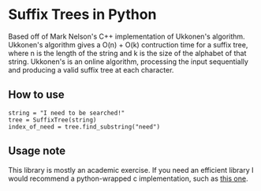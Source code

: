 Suffix Trees in Python
================================

Based off of Mark Nelson's C++ implementation of Ukkonen's algorithm. Ukkonen's
algorithm gives a O(n) + O(k) contruction time for a suffix tree, where n is 
the length of the string and k is the size of the alphabet of that string. 
Ukkonen's is an online algorithm, processing the input sequentially and producing 
a valid suffix tree at each character.

How to use
----------

	string = "I need to be searched!"
    tree = SuffixTree(string)
	index_of_need = tree.find_substring("need")

Usage note
----------

This library is mostly an academic exercise. 
If you need an efficient library
I would recommend a python-wrapped c implementation, 
such as [this one](http://www.daimi.au.dk/~mailund/suffix_tree.html).
